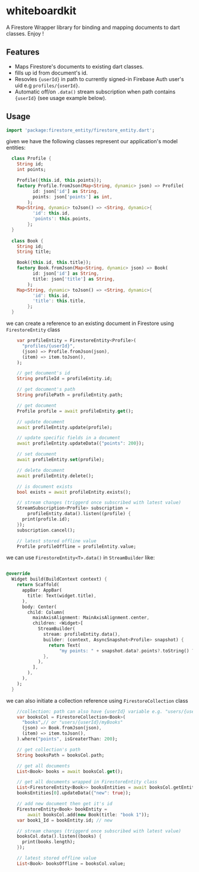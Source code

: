 # whiteboardkit

A Firestore Wrapper library for binding and mapping documents to dart classes. Enjoy !

## Features
- Maps Firestore's documents to existing dart classes.
- fills up id from document's id.
- Resovles `{userId}` in path to currently signed-in Firebase Auth user's uid e.g `profiles/{userId}`.
- Automatic off/on `.data()` stream subscription when path contains `{userId}` (see usage example below).

## Usage

```dart
import 'package:firestore_entity/firestore_entity.dart';
```

given we have the following classes represent our application's model entities:

```dart
  class Profile {
    String id;
    int points;

    Profile({this.id, this.points});
    factory Profile.fromJson(Map<String, dynamic> json) => Profile(
          id: json['id'] as String,
          points: json['points'] as int,
        );
    Map<String, dynamic> toJson() => <String, dynamic>{
          'id': this.id,
          'points': this.points,
        };
  }
  
  class Book {
    String id;
    String title;

    Book({this.id, this.title});
    factory Book.fromJson(Map<String, dynamic> json) => Book(
          id: json['id'] as String,
          title: json['title'] as String,
        );
    Map<String, dynamic> toJson() => <String, dynamic>{
          'id': this.id,
          'title': this.title,
        };
  }
```

we can create a reference to an existing document in Firestore using `FirestoreEntity` class

```dart
    var profileEntity = FirestoreEntity<Profile>(
      "profiles/{userId}",
      (json) => Profile.fromJson(json),
      (item) => item.toJson(),
    );

    // get document's id
    String profileId = profileEntity.id;

    // get document's path
    String profilePath = profileEntity.path;

    // get document
    Profile profile = await profileEntity.get();

    // update document
    await profileEntity.update(profile);

    // update specific fields in a document
    await profileEntity.updateData({"points": 200});

    // set document
    await profileEntity.set(profile);

    // delete document
    await profileEntity.delete();

    // is document exists
    bool exists = await profileEntity.exists();

    // stream changes (triggerd once subscribed with latest value)
    StreamSubscription<Profile> subscription =
        profileEntity.data().listen((profile) {
      print(profile.id);
    });
    subscription.cancel();

    // latest stored offline value
    Profile profileOffline = profileEntity.value;
```

we can use `FirestoreEntity<T>.data()` in `StreamBuilder` like:

```dart

@override
  Widget build(BuildContext context) {
    return Scaffold(
      appBar: AppBar(
        title: Text(widget.title),
      ),
      body: Center(
        child: Column(
          mainAxisAlignment: MainAxisAlignment.center,
          children: <Widget>[
            StreamBuilder(
              stream: profileEntity.data(),
              builder: (context, AsyncSnapshot<Profile> snapshot) {
                return Text(
                    "my points: " + snapshot.data?.points?.toString() ?? "0");
              },
            ),
          ],
        ),
      ),
    );
  }

```

we can also initiate a collection reference using `FirestoreCollection` class

```dart
    //collection: path can also have {userId} variable e.g. "users/{userId}/myBooks"
    var booksCol = FirestoreCollection<Book>(
      "books",// or "users/{userId}/myBooks"
      (json) => Book.fromJson(json),
      (item) => item.toJson(),
    ).where("points", isGreaterThan: 200);

    // get collection's path
    String booksPath = booksCol.path;

    // get all documents
    List<Book> books = await booksCol.get();

    // get all documents wrapped in FirestoreEntity class
    List<FirestoreEntity<Book>> booksEntities = await booksCol.getEntities();
    booksEntities[0].updateData({"new": true});

    // add new document then get it's id
    FirestoreEntity<Book> bookEntity =
        await booksCol.add(new Book(title: "book 1"));
    var book1_Id = bookEntity.id; // new

    // stream changes (triggerd once subscribed with latest value)
    booksCol.data().listen((books) {
      print(books.length);
    });

    // latest stored offline value
    List<Book> booksOffline = booksCol.value;
```
